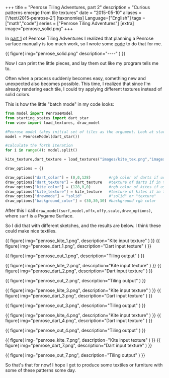 +++
title = "Penrose Tiling Adventures, part 2"
description = "Curious patterns emerge from tile textures"
date = "2015-05-10"
aliases = ['/text/2015-penrose-2']
[taxonomies]
Language=["English"]
tags = ["math","code"]
series = ["Penrose Tiling Adventures"]
[extra]
image="penrose_solid.png"
+++

In [part 1](@/text/blog/2015-penrose-1/index.md) of Penrose Tiling Adventures I realized that planning a Penrose
surface manually is too much work, so I wrote some
[code](https://github.com/mollikka/Penrose) to do that for me.

{{
    figure(
        img="penrose_solid.png"
        description="----"
    )
}}



Now I can print the little pieces, and lay them out like my program tells me to.

Often when a process suddenly becomes easy, something new and unexpected also
becomes possible. This time, I realized that since I'm already rendering each tile, 
I could try applying different textures instead of solid colors.

This is how the little "batch mode" in my code looks:

```python
from model import PenroseModel
from starting_states import dart_star
from view import load_textures, draw_model

#Penrose model takes initial set of tiles as the argument. Look at starting_states.py for examples.
model = PenroseModel(dart_star())

#calculate the forth iteration
for i in range(4): model.split()

kite_texture,dart_texture = load_textures("images/kite_tex.png","images/dart_tex.png")

draw_options = {}

draw_options["dart_color"] = (0,0,128)        #rgb color of darts if using solid coloring
draw_options["dart_texture"] = dart_texture   #texture of darts if in texture mode
draw_options["kite_color"] = (128,0,0)        #rgb color of kites if using solid coloring
draw_options["kite_texture"] = kite_texture   #texture of kites if in texture mode
draw_options["drawmode"] = "solid"            #"solid" or "texture"
draw_options["background_color"] = (30,30,30) #background rgb color
```

After this I call `draw_model(surf,model,offx,offy,scale,draw_options)`, where `surf` is a Pygame Surface.

So I did that with different sketches, and the results are below. I think these
could make nice textiles.

<div class="sideBySide">
{{
        figure(
                img="penrose_kite_1.png",
                description="Kite input texture"
        )
}}
{{
        figure(
                img="penrose_dart_1.png",
                description="Dart input texture"
        )
}}
</div>

{{
        figure(
                img="penrose_out_1.png",
                description="Tiling output"
        )
}}

<div class="sideBySide">
{{
        figure(
                img="penrose_kite_2.png",
                description="Kite input texture"
        )
}}
{{
        figure(
                img="penrose_dart_2.png",
                description="Dart input texture"
        )
}}
</div>

{{
        figure(
                img="penrose_out_2.png",
                description="Tiling output"
        )
}}

<div class="sideBySide">
{{
        figure(
                img="penrose_kite_3.png",
                description="Kite input texture"
        )
}}
{{
        figure(
                img="penrose_dart_3.png",
                description="Dart input texture"
        )
}}
</div>

{{
        figure(
                img="penrose_out_3.png",
                description="Tiling output"
        )
}}

<div class="sideBySide">
{{
        figure(
                img="penrose_kite_4.png",
                description="Kite input texture"
        )
}}
{{
        figure(
                img="penrose_dart_4.png",
                description="Dart input texture"
        )
}}
</div>

{{
        figure(
                img="penrose_out_4.png",
                description="Tiling output"
        )
}}

<div class="sideBySide">
{{
        figure(
                img="penrose_kite_7.png",
                description="Kite input texture"
        )
}}
{{
        figure(
                img="penrose_dart_7.png",
                description="Dart input texture"
        )
}}
</div>

{{
        figure(
                img="penrose_out_7.png",
                description="Tiling output"
        )
}}

So that's that for now! I hope I get to produce some textiles or furniture with some of these patterns some day.

